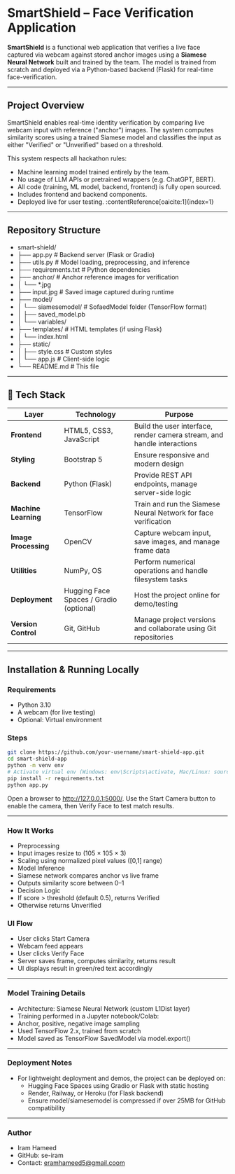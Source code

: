 # SmartShield – Face Verification Application

**SmartShield** is a functional web application that verifies a live face captured via webcam against stored anchor images using a **Siamese Neural Network** built and trained by the team. The model is trained from scratch and deployed via a Python-based backend (Flask) for real-time face-verification.

---

## Project Overview

SmartShield enables real-time identity verification by comparing live webcam input with reference ("anchor") images. The system computes similarity scores using a trained Siamese model and classifies the input as either "Verified" or "Unverified" based on a threshold.

This system respects all hackathon rules:
- Machine learning model trained entirely by the team.
- No usage of LLM APIs or pretrained wrappers (e.g. ChatGPT, BERT).
- All code (training, ML model, backend, frontend) is fully open sourced.
- Includes frontend and backend components.
- Deployed live for user testing.
:contentReference[oaicite:1]{index=1}

---

## Repository Structure

- smart-shield/
 - ├── app.py # Backend server (Flask or Gradio)
 - ├── utils.py # Model loading, preprocessing, and inference
 - ├── requirements.txt # Python dependencies
 - ├── anchor/ # Anchor reference images for verification
 - │ └── *.jpg
 - ├── input.jpg # Saved image captured during runtime
 - ├── model/
 - │ └── siamesemodel/ # SofaedModel folder (TensorFlow format)
 - │ ├── saved_model.pb
 - │ └── variables/
 - ├── templates/ # HTML templates (if using Flask)
 - │ └── index.html
 - ├── static/
 - │ ├── style.css # Custom styles
 - │ └── app.js # Client-side logic
 - └── README.md # This file

---

## 🚀 Tech Stack

| Layer              | Technology              | Purpose                                                                 |
|--------------------|--------------------------|-------------------------------------------------------------------------|
| **Frontend**       | HTML5, CSS3, JavaScript  | Build the user interface, render camera stream, and handle interactions |
| **Styling**        | Bootstrap 5              | Ensure responsive and modern design                                     |
| **Backend**        | Python (Flask)           | Provide REST API endpoints, manage server-side logic                    |
| **Machine Learning** | TensorFlow             | Train and run the Siamese Neural Network for face verification          |
| **Image Processing** | OpenCV                 | Capture webcam input, save images, and manage frame data                |
| **Utilities**      | NumPy, OS                | Perform numerical operations and handle filesystem tasks                |
| **Deployment**     | Hugging Face Spaces / Gradio (optional) | Host the project online for demo/testing                       |
| **Version Control**| Git, GitHub              | Manage project versions and collaborate using Git repositories          |

---

## Installation & Running Locally

### Requirements
- Python 3.10
- A webcam (for live testing)
- Optional: Virtual environment

### Steps
```bash
git clone https://github.com/your-username/smart-shield-app.git
cd smart-shield-app
python -m venv env
# Activate virtual env (Windows: env\Scripts\activate, Mac/Linux: source env/bin/activate)
pip install -r requirements.txt
python app.py
```
Open a browser to http://127.0.0.1:5000/. Use the Start Camera button to enable the camera, then Verify Face to test match results.

---
### How It Works
- Preprocessing
- Input images resize to (105 × 105 × 3)
- Scaling using normalized pixel values ([0,1] range)
- Model Inference
- Siamese network compares anchor vs live frame
- Outputs similarity score between 0–1
- Decision Logic
- If score > threshold (default 0.5), returns Verified
- Otherwise returns Unverified
### UI Flow
- User clicks Start Camera
- Webcam feed appears
- User clicks Verify Face
- Server saves frame, computes similarity, returns result
- UI displays result in green/red text accordingly

---

### Model Training Details
- Architecture: Siamese Neural Network (custom L1Dist layer)
- Training performed in a Jupyter notebook/Colab:
- Anchor, positive, negative image sampling
- Used TensorFlow 2.x, trained from scratch
- Model saved as TensorFlow SavedModel via model.export()

---

### Deployment Notes
- For lightweight deployment and demos, the project can be deployed on:
  - Hugging Face Spaces using Gradio or Flask with static hosting
  - Render, Railway, or Heroku (for Flask backend)
  - Ensure model/siamesemodel is compressed if over 25MB for GitHub compatibility

---

### Author
 - Iram Hameed
 - GitHub: se-iram
 - Contact: eramhameed5@gmail.coom

